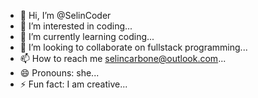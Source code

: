 - 👋 Hi, I’m @SelinCoder
- 👀 I’m interested in coding...
- 🌱 I’m currently learning coding...
- 💞️ I’m looking to collaborate on fullstack programming...
- 📫 How to reach me selincarbone@outlook.com...
- 😄 Pronouns: she...
- ⚡ Fun fact: I am creative...

<!---
SelinCoder/SelinCoder is a ✨ special ✨ repository because its `README.md` (this file) appears on your GitHub profile.
You can click the Preview link to take a look at your changes.
--->
